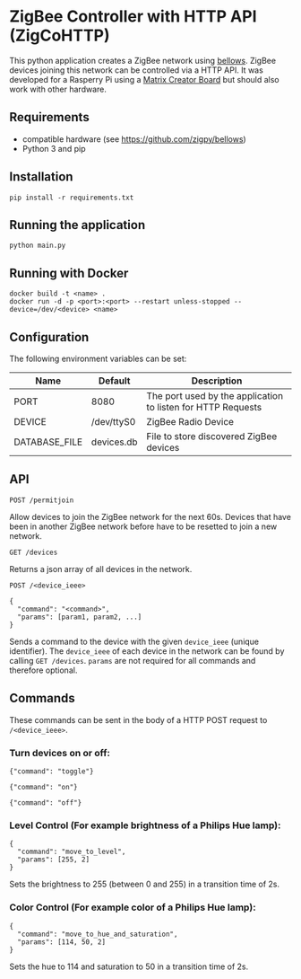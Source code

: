 # ZigBee Controller with HTTP API (ZigCoHTTP)

This python application creates a ZigBee network using [bellows](https://github.com/zigpy/bellows). ZigBee devices joining this network can be controlled via a HTTP API. It was developed for a Rasperry Pi using a [Matrix Creator Board](https://www.matrix.one/products/creator) but should also work with other hardware.

## Requirements

* compatible hardware (see https://github.com/zigpy/bellows)
* Python 3 and pip

## Installation

```
pip install -r requirements.txt
```

## Running the application
```
python main.py
```

## Running with Docker
```
docker build -t <name> .
docker run -d -p <port>:<port> --restart unless-stopped --device=/dev/<device> <name>
```

## Configuration
The following environment variables can be set:

|Name   |   Default   |  Description
|--|--|--
|PORT  |8080  |The port used by the application to listen for HTTP Requests
|DEVICE|/dev/ttyS0|ZigBee Radio Device
|DATABASE_FILE|devices.db|File to store discovered ZigBee devices


## API

`POST /permitjoin`

Allow devices to join the ZigBee network for the next 60s. Devices that have been in another ZigBee network before have to be resetted to join a new network.


`GET /devices`

Returns a json array of all devices in the network.


`POST /<device_ieee>`

```
{
  "command": "<command>",
  "params": [param1, param2, ...]
}
```
Sends a command to the device with the given `device_ieee` (unique identifier). The `device_ieee` of each device in the network can be found by calling `GET /devices`. `params` are not required for all commands and therefore optional.


## Commands
These commands can be sent in the body of a HTTP POST request to `/<device_ieee>`.
### Turn devices on or off:

```
{"command": "toggle"}
```
```
{"command": "on"}
```
```
{"command": "off"}
```

### Level Control (For example brightness of a Philips Hue lamp):

```
{
  "command": "move_to_level",
  "params": [255, 2]
}
```
Sets the brightness to 255 (between 0 and 255) in a transition time of 2s.


### Color Control (For example color of a Philips Hue lamp):

```
{
  "command": "move_to_hue_and_saturation",
  "params": [114, 50, 2]
}
```
Sets the hue to 114 and saturation to 50 in a transition time of 2s.
